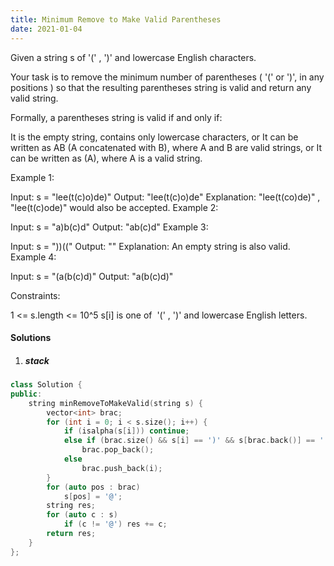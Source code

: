 ```yaml
---
title: Minimum Remove to Make Valid Parentheses
date: 2021-01-04
---
```

Given a string s of '(' , ')' and lowercase English characters. 

Your task is to remove the minimum number of parentheses ( '(' or ')', in any positions ) so that the resulting parentheses string is valid and return any valid string.

Formally, a parentheses string is valid if and only if:

It is the empty string, contains only lowercase characters, or
It can be written as AB (A concatenated with B), where A and B are valid strings, or
It can be written as (A), where A is a valid string.
 

Example 1:

Input: s = "lee(t(c)o)de)"
Output: "lee(t(c)o)de"
Explanation: "lee(t(co)de)" , "lee(t(c)ode)" would also be accepted.
Example 2:

Input: s = "a)b(c)d"
Output: "ab(c)d"
Example 3:

Input: s = "))(("
Output: ""
Explanation: An empty string is also valid.
Example 4:

Input: s = "(a(b(c)d)"
Output: "a(b(c)d)"
 

Constraints:

1 <= s.length <= 10^5
s[i] is one of  '(' , ')' and lowercase English letters.

#### Solutions

1. ##### stack

```cpp
class Solution {
public:
    string minRemoveToMakeValid(string s) {
        vector<int> brac;
        for (int i = 0; i < s.size(); i++) {
            if (isalpha(s[i])) continue;
            else if (brac.size() && s[i] == ')' && s[brac.back()] == '(')
                brac.pop_back();
            else
                brac.push_back(i);
        }
        for (auto pos : brac)
            s[pos] = '@';
        string res;
        for (auto c : s)
            if (c != '@') res += c;
        return res;
    }
};
```